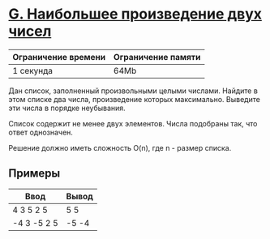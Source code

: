 # [G. Наибольшее произведение двух чисел](https://contest.yandex.ru/contest/27472/problems/G/ "Ссылка на сайт с задачей")
| Ограничение времени | Ограничение памяти |
| -|-|
| 1 секунда | 64Mb |

Дан список, заполненный произвольными целыми числами. Найдите в этом списке два числа, произведение которых максимально. Выведите эти числа в порядке неубывания.

Список содержит не менее двух элементов. Числа подобраны так, что ответ однозначен.

Решение должно иметь сложность O(n), где n - размер списка.

## Примеры

| Ввод | Вывод |
| -|-|
| 4 3 5 2 5 | 5 5 |
| -4 3 -5 2 5 | -5 -4 |